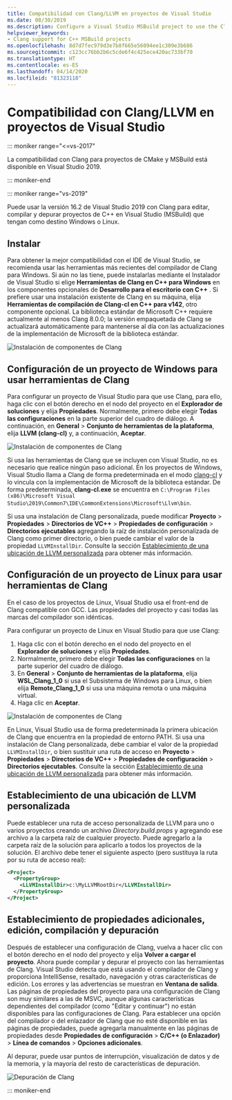 ```yaml
---
title: Compatibilidad con Clang/LLVM en proyectos de Visual Studio
ms.date: 08/30/2019
ms.description: Configure a Visual Studio MSBuild project to use the Clang/LLVM toolchain.
helpviewer_keywords:
- Clang support for C++ MSBuild projects
ms.openlocfilehash: 8d7d7fec979d3e7b8f665e56094ee1c309e3b686
ms.sourcegitcommit: c123cc76bb2b6c5cde6f4c425ece420ac733bf70
ms.translationtype: HT
ms.contentlocale: es-ES
ms.lasthandoff: 04/14/2020
ms.locfileid: "81323118"
---
```

# <a name="clangllvm-support-in-visual-studio-projects"></a>Compatibilidad con Clang/LLVM en proyectos de Visual Studio

::: moniker range="<=vs-2017"

La compatibilidad con Clang para proyectos de CMake y MSBuild está disponible en Visual Studio 2019.

::: moniker-end

::: moniker range="vs-2019"

Puede usar la versión 16.2 de Visual Studio 2019 con Clang para editar, compilar y depurar proyectos de C++ en Visual Studio (MSBuild) que tengan como destino Windows o Linux.

## <a name="install"></a>Instalar

Para obtener la mejor compatibilidad con el IDE de Visual Studio, se recomienda usar las herramientas más recientes del compilador de Clang para Windows. Si aún no las tiene, puede instalarlas mediante el Instalador de Visual Studio si elige **Herramientas de Clang en C++ para Windows** en los componentes opcionales de **Desarrollo para el escritorio con C++** . Si prefiere usar una instalación existente de Clang en su máquina, elija **Herramientas de compilación de Clang-cl en C++ para v142**, otro componente opcional. La biblioteca estándar de Microsoft C++ requiere actualmente al menos Clang 8.0.0; la versión empaquetada de Clang se actualizará automáticamente para mantenerse al día con las actualizaciones de la implementación de Microsoft de la biblioteca estándar.

![Instalación de componentes de Clang](media/clang-install-vs2019.png)

## <a name="configure-a-windows-project-to-use-clang-tools"></a>Configuración de un proyecto de Windows para usar herramientas de Clang

Para configurar un proyecto de Visual Studio para que use Clang, para ello, haga clic con el botón derecho en el nodo del proyecto en el **Explorador de soluciones** y elija **Propiedades**. Normalmente, primero debe elegir **Todas las configuraciones** en la parte superior del cuadro de diálogo. A continuación, en **General** > **Conjunto de herramientas de la plataforma**, elija **LLVM (clang-cl)** y, a continuación, **Aceptar**.

![Instalación de componentes de Clang](media/clang-msbuild-prop-page.png)

Si usa las herramientas de Clang que se incluyen con Visual Studio, no es necesario que realice ningún paso adicional. En los proyectos de Windows, Visual Studio llama a Clang de forma predeterminada en el modo [clang-cl](https://llvm.org/devmtg/2014-04/PDFs/Talks/clang-cl.pdf) y lo vincula con la implementación de Microsoft de la biblioteca estándar. De forma predeterminada, **clang-cl.exe** se encuentra en `C:\Program Files (x86)\Microsoft Visual Studio\2019\Common7\IDE\CommonExtensions\Microsoft\Llvm\bin`.

Si usa una instalación de Clang personalizada, puede modificar **Proyecto** > **Propiedades** > **Directorios de VC++**  > **Propiedades de configuración** > **Directorios ejecutables** agregando la raíz de instalación personalizada de Clang como primer directorio, o bien puede cambiar el valor de la propiedad `LLVMInstallDir`. Consulte la sección [Establecimiento de una ubicación de LLVM personalizada](#custom_llvm_location) para obtener más información.

## <a name="configure-a-linux-project-to-use-clang-tools"></a>Configuración de un proyecto de Linux para usar herramientas de Clang

En el caso de los proyectos de Linux, Visual Studio usa el front-end de Clang compatible con GCC. Las propiedades del proyecto y casi todas las marcas del compilador son idénticas.

Para configurar un proyecto de Linux en Visual Studio para que use Clang:

1. Haga clic con el botón derecho en el nodo del proyecto en el **Explorador de soluciones** y elija **Propiedades**.
1. Normalmente, primero debe elegir **Todas las configuraciones** en la parte superior del cuadro de diálogo.
1. En **General** > **Conjunto de herramientas de la plataforma**, elija **WSL_Clang_1_0** si usa el Subsistema de Windows para Linux, o bien elija **Remote_Clang_1_0** si usa una máquina remota o una máquina virtual.
1. Haga clic en **Aceptar**.

![Instalación de componentes de Clang](media/clang-msbuild-prop-page.png)

En Linux, Visual Studio usa de forma predeterminada la primera ubicación de Clang que encuentra en la propiedad de entorno PATH. Si usa una instalación de Clang personalizada, debe cambiar el valor de la propiedad `LLVMInstallDir`, o bien sustituir una ruta de acceso en **Proyecto** > **Propiedades** > **Directorios de VC++**  > **Propiedades de configuración** > **Directorios ejecutables**. Consulte la sección [Establecimiento de una ubicación de LLVM personalizada](#custom_llvm_location) para obtener más información.

## <a name="set-a-custom-llvm-location"></a><a name="custom_llvm_location"></a> Establecimiento de una ubicación de LLVM personalizada

Puede establecer una ruta de acceso personalizada de LLVM para uno o varios proyectos creando un archivo *Directory.build.props* y agregando ese archivo a la carpeta raíz de cualquier proyecto. Puede agregarlo a la carpeta raíz de la solución para aplicarlo a todos los proyectos de la solución. El archivo debe tener el siguiente aspecto (pero sustituya la ruta por su ruta de acceso real):

```xml
<Project>
  <PropertyGroup>
    <LLVMInstallDir>c:\MyLLVMRootDir</LLVMInstallDir>
  </PropertyGroup>
</Project>
```

## <a name="set-additional-properties-edit-build-and-debug"></a>Establecimiento de propiedades adicionales, edición, compilación y depuración

Después de establecer una configuración de Clang, vuelva a hacer clic con el botón derecho en el nodo del proyecto y elija **Volver a cargar el proyecto**. Ahora puede compilar y depurar el proyecto con las herramientas de Clang. Visual Studio detecta que está usando el compilador de Clang y proporciona IntelliSense, resaltado, navegación y otras características de edición. Los errores y las advertencias se muestran en **Ventana de salida**. Las páginas de propiedades del proyecto para una configuración de Clang son muy similares a las de MSVC, aunque algunas características dependientes del compilador (como "Editar y continuar") no están disponibles para las configuraciones de Clang. Para establecer una opción del compilador o del enlazador de Clang que no esté disponible en las páginas de propiedades, puede agregarla manualmente en las páginas de propiedades desde **Propiedades de configuración** > **C/C++ (o Enlazador)**  > **Línea de comandos** > **Opciones adicionales**.

Al depurar, puede usar puntos de interrupción, visualización de datos y de la memoria, y la mayoría del resto de características de depuración.  

![Depuración de Clang](media/clang-debug-msbuild.png)

::: moniker-end
